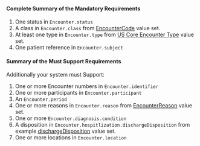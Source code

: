 #### Complete Summary of the Mandatory Requirements

1.  One status in `Encounter.status`  
2.  A class in `Encounter.class` from [EncounterCode]({{site.data.fhir.path}}v3/ActEncounterCode/vs.html) value set.
3.  At least one type in `Encounter.type` from [US Core Encounter Type](ValueSet-us-core-encounter-type.html) value set.
4.  One patient reference in `Encounter.subject`

#### Summary of the Must Support Requirements

Additionally your system must Support:

1.  One or more Encounter numbers in `Encounter.identifier`
2.  One or more participants in `Encounter.participant`
3.  An `Encounter.period`
4.  One or more reasons in `Encounter.reason` from [EncounterReason]({{site.data.fhir.path}}valueset-encounter-reason.html) value set.
5.  One or more `Encounter.diagnosis.condition`
6.  A disposition in `Encounter.hospitlization.dischargeDisposition` from example [dischargeDisposition]({{site.data.fhir.path}}valueset-encounter-discharge-disposition.html) value set.
7.  One or more locations in `Encounter.location`
